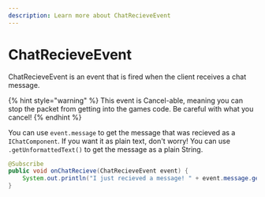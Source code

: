 ```yaml
---
description: Learn more about ChatRecieveEvent
---
```


# ChatRecieveEvent

ChatRecieveEvent is an event that is fired when the client receives a chat message.

{% hint style="warning" %}
This event is Cancel-able, meaning you can stop the packet from getting into the games code. Be careful with what you cancel!
{% endhint %}

You can use `event.message` to get the message that was recieved as a `IChatComponent`. If you want it as plain text, don't worry! You can use `.getUnformattedText()` to get the message as a plain String.

```java
@Subscribe
public void onChatRecieve(ChatRecieveEvent event) {
    System.out.println("I just recieved a message! " + event.message.getUnformattedText());
}
```
